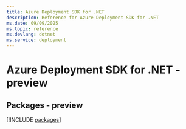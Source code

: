 ```yaml
---
title: Azure Deployment SDK for .NET
description: Reference for Azure Deployment SDK for .NET
ms.date: 09/09/2025
ms.topic: reference
ms.devlang: dotnet
ms.service: deployment
---
```

# Azure Deployment SDK for .NET - preview
## Packages - preview
[!INCLUDE [packages](deployment-index.md)]